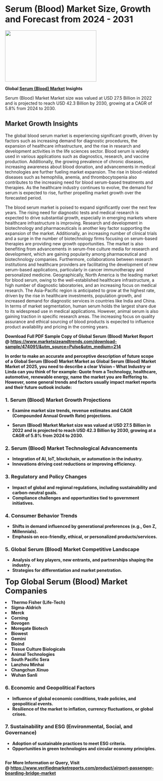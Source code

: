 <H1>Serum (Blood) Market Size, Growth and Forecast from 2024 - 2031</H1><img class="aligncenter size-medium wp-image-584254" src="https://thirdeyenews.in/wp-content/uploads/2024/09/Global-Market-Research-300x168.jpeg" alt="" width="300" height="168" /><p><strong>Global&nbsp;<a href="https://www.marketsizeandtrends.com/download-sample/474091/&amp;utm_source=Pulse&amp;utm_medium=214">Serum (Blood) Market</a> Insights</strong></p><p>Serum (Blood) Market Market size was valued at USD 27.5 Billion in 2022 and is projected to reach USD 42.3 Billion by 2030, growing at a CAGR of 5.8% from 2024 to 2030.</p><p><h2>Market Growth Insights</h2> <p>The global blood serum market is experiencing significant growth, driven by factors such as increasing demand for diagnostic procedures, the expansion of healthcare infrastructure, and the rise in research and development activities in the life sciences sector. Blood serum is widely used in various applications such as diagnostics, research, and vaccine production. Additionally, the growing prevalence of chronic diseases, increasing awareness about blood donation, and advancements in medical technologies are further fueling market expansion. The rise in blood-related diseases such as hemophilia, anemia, and thrombocytopenia also contributes to the increasing need for blood serum-based treatments and therapies. As the healthcare industry continues to evolve, the demand for serum is expected to rise, further propelling market growth over the forecasted period.</p> <p><strong></strong></p> <p>The blood serum market is poised to expand significantly over the next few years. The rising need for diagnostic tests and medical research is expected to drive substantial growth, especially in emerging markets where healthcare infrastructure is improving. Research and development in biotechnology and pharmaceuticals is another key factor supporting the expansion of the market. Additionally, an increasing number of clinical trials and a surge in the number of biotechnology firms focusing on serum-based therapies are providing new growth opportunities. The market is also benefiting from advancements in serum-free culture media for research and development, which are gaining popularity among pharmaceutical and biotechnology companies. Furthermore, collaborations between research institutions and healthcare providers are facilitating the development of new serum-based applications, particularly in cancer immunotherapy and personalized medicine. Geographically, North America is the leading market for blood serum, owing to the well-established healthcare infrastructure, a high number of diagnostic laboratories, and an increasing focus on medical research. The Asia-Pacific region is anticipated to grow at the highest rate, driven by the rise in healthcare investments, population growth, and increased demand for diagnostic services in countries like India and China. In terms of market segmentation, human serum holds the largest share due to its widespread use in medical applications. However, animal serum is also gaining traction in specific research areas. The increasing focus on quality assurance and ethical sourcing of blood products is expected to influence product availability and pricing in the coming years. <p><strong></p><p><span class=""><strong>Download Full PDF Sample Copy of Global Serum (Blood) Market Report</strong> @ <a href="https://www.marketsizeandtrends.com/download-sample/474091/&amp;utm_source=Pulse&amp;utm_medium=214" target="_blank">https://www.marketsizeandtrends.com/download-sample/474091/&amp;utm_source=Pulse&amp;utm_medium=214</a></span></p><p>In order to make an accurate and perceptive description of future scope of a Global&nbsp;Serum (Blood) Market Market as Global&nbsp;Serum (Blood) Market Market of 2025, you need to describe a clear Vision &ndash; What Industry or Linda can you think of for example: Quote from a Technology, healthcare, automotive, renewable energy, name the market you are Reffering to. However, some general trends and factors usually impact market reports and their future outlook include:</p><h3>1.&nbsp;<strong>Serum (Blood) Market Growth Projections</strong></h3><ul><li>Examine market size trends, revenue estimates and CAGR (Compounded Annual Growth Rate) projections.</li><li><p>Serum (Blood) Market Market size was valued at USD 27.5 Billion in 2022 and is projected to reach USD 42.3 Billion by 2030, growing at a CAGR of 5.8% from 2024 to 2030.</p></li></ul><h3>2.&nbsp;<strong>Serum (Blood) Market Technological Advancements</strong></h3><ul><li>Integration of AI, IoT, blockchain, or automation in the industry.</li><li>Innovations driving cost reductions or improving efficiency.</li></ul><h3>3.&nbsp;<strong>Regulatory and Policy Changes</strong></h3><ul><li>Impact of global and regional regulations, including sustainability and carbon-neutral goals.</li><li>Compliance challenges and opportunities tied to government initiatives.</li></ul><h3>4.&nbsp;<strong>Consumer Behavior Trends</strong></h3><ul><li>Shifts in demand influenced by generational preferences (e.g., Gen Z, Millennials).</li><li>Emphasis on eco-friendly, ethical, or personalized products/services.</li></ul><h3>5.&nbsp;<strong>Global Serum (Blood) Market Competitive Landscape</strong></h3><ul><li>Analysis of key players, new entrants, and partnerships shaping the industry.</li><li>Strategies for differentiation and market penetration.</li></ul><p data-pm-slice="1 1 []"><span style="color: inherit; font-family: inherit; font-size: 25px;">Top Global Serum (Blood) Market Companies</span></p><div class="" data-test-id=""><p><li>Thermo Fisher (Life-Tech)</li><li> Sigma-Aldrich</li><li> Merck</li><li> Corning</li><li> Bovogen</li><li> Moregate Biotech</li><li> Biowest</li><li> Gemini</li><li> Bioind</li><li> Tissue Culture Biologicals</li><li> Animal Technologies</li><li> South Pacific Sera</li><li> Lanzhou Minhai</li><li> Changchun Xinuo</li><li> Wuhan Sanli</li></p></div><h3>6.&nbsp;<strong>Economic and Geopolitical Factors</strong></h3><ul><li>Influence of global economic conditions, trade policies, and geopolitical events.</li><li>Resilience of the market to inflation, currency fluctuations, or global crises.</li></ul><h3>7.&nbsp;<strong>Sustainability and ESG (Environmental, Social, and Governance)</strong></h3><ul><li>Adoption of sustainable practices to meet ESG criteria.</li><li>Opportunities in green technologies and circular economy principles.</li></ul><h2><strong style="font-size: 14px;">For More Information or Query, Visit @&nbsp;</strong><a style="background-color: #ffffff; font-size: 14px;" href="https://www.marketsizeandtrends.com/report/serum-blood-market/" target="_blank">https://www.verifiedmarketreports.com/product/airport-passenger-boarding-bridge-market</a></h2>
